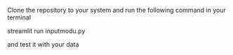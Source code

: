 Clone the repository to your system and run the following command in your terminal

streamlit run inputmodu.py 

and test it with your data 
